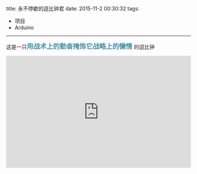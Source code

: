 title: 永不停歇的逗比钟君
date: 2015-11-2 00:30:32
tags:
- 项目
- Arduino
---
这是一只<font color="#4590a3" size = "4px">**用战术上的勤奋掩饰它战略上的懒惰** </font> 的逗比钟

<div style="height: 0;padding-bottom: 61%;position: relative;">
<iframe width="560" height="315" src="http://player.youku.com/embed/XMTM4MTExNjQ2MA" frameborder="0" allowfullscreen="" style="position: absolute;height: 100%;width: 100%;"></iframe>
</div>

<br />  


